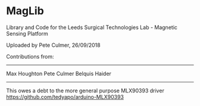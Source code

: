 # MagLib
Library and Code for the Leeds Surgical Technologies Lab - Magnetic Sensing Platform

Uploaded by Pete Culmer, 26/09/2018

Contributions from:
******************************
Max Houghton
Pete Culmer
Belquis Haider

******************************
This owes a debt to the more general purpose MLX90393 driver
https://github.com/tedyapo/arduino-MLX90393

